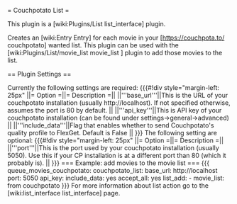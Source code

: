 = Couchpotato List =

This plugin is a [wiki:Plugins/List list_interface] plugin.

Creates an [wiki:Entry Entry] for each movie in your [https://couchpota.to/ couchpotato] wanted list. This plugin can be used with the [wiki:Plugins/List/movie_list movie_list ] plugin to add those movies to the list.

== Plugin Settings ==

Currently the following settings are required:
{{{#!div style="margin-left: 25px"
||= Option =||= Description =||
||'''base_url'''||This is the URL of your couchpotato installation (usually http://localhost). If not specified otherwise, assumes the port is 80 by default. ||
||'''api_key'''||This is API key of your couchpotato installation (can be found under settings->general->advanced)  ||
||'''include_data'''||Flag that enables whether to send Couchpotato's quality profile to FlexGet. Default is False  ||
}}}
The following setting are optional:
{{{#!div style="margin-left: 25px"
||= Option =||= Description =||
||'''port'''||This is the port used by your couchpotato installation (usually 5050). Use this if your CP installation is at a different port than 80 (which it probably is). ||
}}}
=== Example: add movies to the movie list ===
{{{
  queue_movies_couchpotato:
    couchpotato_list:
      base_url: http://localhost
      port: 5050
      api_key: <your key here>
      include_data: yes
    accept_all: yes
    list_add:
      - movie_list: from couchpotato
}}}
For more information about list action go to the [wiki:list_interface list_interface] page.